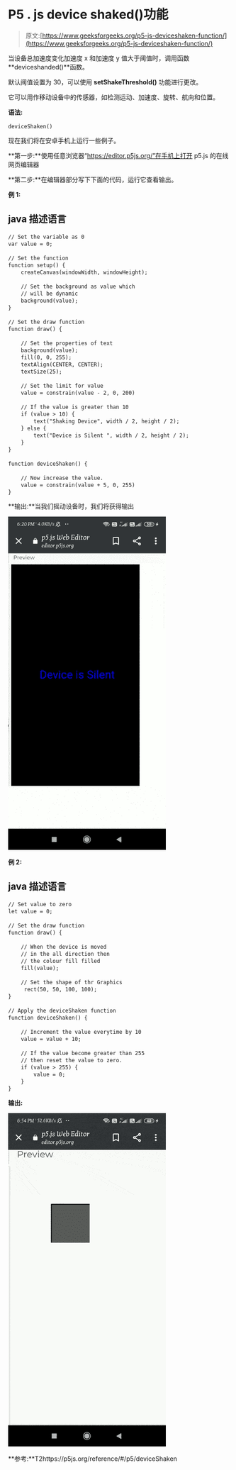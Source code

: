 # P5 . js device shaked()功能

> 原文:[https://www.geeksforgeeks.org/p5-js-deviceshaken-function/](https://www.geeksforgeeks.org/p5-js-deviceshaken-function/)

当设备总加速度变化加速度 x 和加速度 y 值大于阈值时，调用函数**deviceshanded()**函数。

默认阈值设置为 30，可以使用 **setShakeThreshold()** 功能进行更改。

它可以用作移动设备中的传感器，如检测运动、加速度、旋转、航向和位置。

**语法:**

```
deviceShaken()
```

现在我们将在安卓手机上运行一些例子。

**第一步:**使用任意浏览器“https://editor.p5js.org/”在手机上打开 p5.js 的在线网页编辑器

**第二步:**在编辑器部分写下下面的代码，运行它查看输出。

**例 1:**

## java 描述语言

```
// Set the variable as 0
var value = 0;

// Set the function
function setup() {
    createCanvas(windowWidth, windowHeight);

    // Set the background as value which
    // will be dynamic
    background(value);
}

// Set the draw function
function draw() {

    // Set the properties of text
    background(value);
    fill(0, 0, 255);
    textAlign(CENTER, CENTER);
    textSize(25);

    // Set the limit for value
    value = constrain(value - 2, 0, 200)

    // If the value is greater than 10
    if (value > 10) {
        text("Shaking Device", width / 2, height / 2);
    } else {
        text("Device is Silent ", width / 2, height / 2);
    }
}

function deviceShaken() {

    // Now increase the value.
    value = constrain(value + 5, 0, 255)
}
```

**输出:**当我们摇动设备时，我们将获得输出

![](img/fb1d0c28ad637f5f88056cdb73e08d8d.png)

**例 2:**

## java 描述语言

```
// Set value to zero
let value = 0;

// Set the draw function
function draw() {

    // When the device is moved
    // in the all direction then
    // the colour fill filled
    fill(value);

    // Set the shape of thr Graphics
     rect(50, 50, 100, 100);
}

// Apply the deviceShaken function
function deviceShaken() {

    // Increment the value everytime by 10
    value = value + 10;

    // If the value become greater than 255
    // then reset the value to zero.
    if (value > 255) {
        value = 0;
    }
}
```

**输出:**

![](img/d3b34586d6f5d1e0f5fe435f05b2cb3a.png)

**参考:**T2https://p5js.org/reference/#/p5/deviceShaken